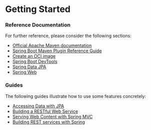 # Getting Started

### Reference Documentation
For further reference, please consider the following sections:

* [Official Apache Maven documentation](https://maven.apache.org/guides/index.html)
* [Spring Boot Maven Plugin Reference Guide](https://docs.spring.io/spring-boot/docs/2.7.18/maven-plugin/reference/html/)
* [Create an OCI image](https://docs.spring.io/spring-boot/docs/2.7.18/maven-plugin/reference/html/#build-image)
* [Spring Boot DevTools](https://docs.spring.io/spring-boot/docs/2.7.18/reference/htmlsingle/index.html#using.devtools)
* [Spring Data JPA](https://docs.spring.io/spring-boot/docs/2.7.18/reference/htmlsingle/index.html#data.sql.jpa-and-spring-data)
* [Spring Web](https://docs.spring.io/spring-boot/docs/2.7.18/reference/htmlsingle/index.html#web)

### Guides
The following guides illustrate how to use some features concretely:

* [Accessing Data with JPA](https://spring.io/guides/gs/accessing-data-jpa/)
* [Building a RESTful Web Service](https://spring.io/guides/gs/rest-service/)
* [Serving Web Content with Spring MVC](https://spring.io/guides/gs/serving-web-content/)
* [Building REST services with Spring](https://spring.io/guides/tutorials/rest/)

